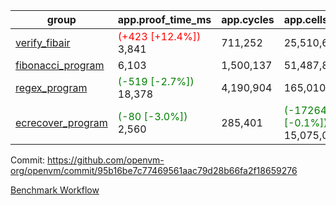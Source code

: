 | group | app.proof_time_ms | app.cycles | app.cells_used | leaf.proof_time_ms | leaf.cycles | leaf.cells_used |
| -- | -- | -- | -- | -- | -- | -- |
| [verify_fibair](https://github.com/openvm-org/openvm/blob/benchmark-results/benchmarks-pr/1224/verify_fibair-95b16be7c77469561aac79d28b66fa2f18659276.md) |<span style='color: red'>(+423 [+12.4%])</span> 3,841 |  711,252 |  25,510,625 |- | - | - |
| [fibonacci_program](https://github.com/openvm-org/openvm/blob/benchmark-results/benchmarks-pr/1224/fibonacci-95b16be7c77469561aac79d28b66fa2f18659276.md) | 6,103 |  1,500,137 |  51,487,838 |- | - | - |
| [regex_program](https://github.com/openvm-org/openvm/blob/benchmark-results/benchmarks-pr/1224/regex-95b16be7c77469561aac79d28b66fa2f18659276.md) |<span style='color: green'>(-519 [-2.7%])</span> 18,378 |  4,190,904 |  165,010,909 |- | - | - |
| [ecrecover_program](https://github.com/openvm-org/openvm/blob/benchmark-results/benchmarks-pr/1224/ecrecover-95b16be7c77469561aac79d28b66fa2f18659276.md) |<span style='color: green'>(-80 [-3.0%])</span> 2,560 |  285,401 | <span style='color: green'>(-17264 [-0.1%])</span> 15,075,033 |- | - | - |


Commit: https://github.com/openvm-org/openvm/commit/95b16be7c77469561aac79d28b66fa2f18659276

[Benchmark Workflow](https://github.com/openvm-org/openvm/actions/runs/12832293396)
